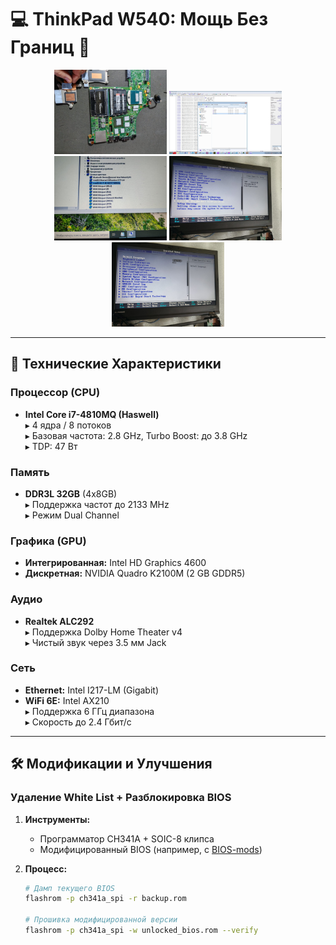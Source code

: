 # 💻 ThinkPad W540: Мощь Без Границ 🚀

<div align="center">
  <img src="images/IMG-20241220-WA0000.jpg" width="180" alt="Вид спереди">
  <img src="images/IMG-20241217-WA0004.jpg" width="180" alt="Вид сбоку">
  <img src="images/IMG-20241219-WA0006.jpg" width="180" alt="Модуль Intel AX210">
  <img src="images/IMG-20241219-WA0004.jpg" width="180" alt="Интерфейс BIOS">
  <img src="images/IMG-20241219-WA0005.jpg" width="180" alt="Распайка чипа">
</div>

---

## 🔧 Технические Характеристики

### **Процессор (CPU)**
- **Intel Core i7-4810MQ (Haswell)**  
  ▸ 4 ядра / 8 потоков  
  ▸ Базовая частота: 2.8 GHz, Turbo Boost: до 3.8 GHz  
  ▸ TDP: 47 Вт  

### **Память**
- **DDR3L 32GB** (4x8GB)  
  ▸ Поддержка частот до 2133 MHz  
  ▸ Режим Dual Channel

### **Графика (GPU)**
- **Интегрированная:** Intel HD Graphics 4600  
- **Дискретная:** NVIDIA Quadro K2100M (2 GB GDDR5)  

### **Аудио**
- **Realtek ALC292**  
  ▸ Поддержка Dolby Home Theater v4  
  ▸ Чистый звук через 3.5 мм Jack

### **Сеть**
- **Ethernet:** Intel I217-LM (Gigabit)  
- **WiFi 6E:** Intel AX210  
  ▸ Поддержка 6 ГГц диапазона  
  ▸ Скорость до 2.4 Гбит/с  

---

## 🛠 Модификации и Улучшения

### **Удаление White List + Разблокировка BIOS**
1. **Инструменты:**  
   - Программатор CH341A + SOIC-8 клипса
   - Модифицированный BIOS (например, с [BIOS-mods](https://bios-mods.ru))

2. **Процесс:**
   ```bash
   # Дамп текущего BIOS
   flashrom -p ch341a_spi -r backup.rom

   # Прошивка модифицированной версии
   flashrom -p ch341a_spi -w unlocked_bios.rom --verify
